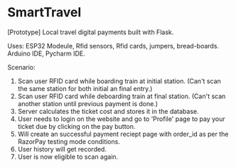 # SmartTravel
[Prototype] Local travel digital payments built with Flask.


Uses:
ESP32 Modeule, Rfid sensors, Rfid cards, jumpers, bread-boards.
Arduino IDE, Pycharm IDE.

Scenario:
1. Scan user RFID card while boarding train at initial station. (Can't scan the same station for both initial an final entry.)
2. Scan user RFID card while deboarding train at final station. (Can't scan another station until previous payment is done.)
3. Server calculates the ticket cost and stores it in the database.
4. User needs to login on the website and go to 'Profile' page to pay your ticket due by clicking on the pay button.
5. Will create an successful payment reciept page with order_id as per the RazorPay testing mode conditions.
6. User history will get recorded.
7. User is now eligible to scan again. 
